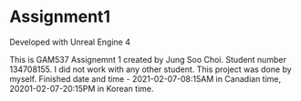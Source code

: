 # Assignment1

Developed with Unreal Engine 4

This is GAM537 Assignemnt 1 created by Jung Soo Choi. 
Student number 134708155. I did not work with any other student.
 This project was done by myself.
Finished date and time - 2021-02-07-08:15AM in Canadian time, 20201-02-07-20:15PM in Korean time.
